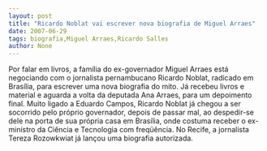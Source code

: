```yaml
---
layout: post
title: "Ricardo Noblat vai escrever nova biografia de Miguel Arraes"
date: 2007-06-29
tags: biografia,Miguel Arraes,Ricardo Salles
author: None
---
```

Por falar em livros, a fam&iacute;lia do ex-governador Miguel Arraes est&aacute; negociando com o jornalista pernambucano Ricardo Noblat, radicado em Bras&iacute;lia, para escrever uma nova biografia do mito.
J&aacute; recebeu livros e material e aguarda a volta da deputada Ana Arraes, para um depoimento final.
Muito ligado a Eduardo Campos, Ricardo Noblat j&aacute; chegou a ser socorrido pelo pr&oacute;prio governador, depois de passar mal, ao despedir-se dele na porta de sua pr&oacute;pria casa em Bras&iacute;lia, onde costuma receber o ex-ministro da Ci&ecirc;ncia e Tecnologia com freq&uuml;&ecirc;ncia. 
No Recife, a jornalista Tereza Rozowkwiat j&aacute; lan&ccedil;ou uma biografia autorizada. 